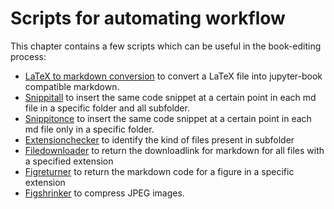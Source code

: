 # Scripts for automating workflow

This chapter contains a few scripts which can be useful in the book-editing process:
 - [LaTeX to markdown conversion](../external/latex-to-markdown-conversion/README.md) to convert a LaTeX file into jupyter-book compatible markdown.
 - [Snippitall](Snippitall) to insert the same code snippet at a certain point in each md file in a specific folder and all subfolder. 
 - [Snippitonce](Snippitonce) to insert the same code snippet at a certain point in each md file only in a specific folder. 
 - [Extensionchecker](extensionchecker) to identify the kind of files present in subfolder
 - [Filedownloader](filedownloader) to return the downloadlink for markdown for all files with a specified extension
 - [Figreturner](figreturner) to return the markdown code for a figure in a specific extension
 - [Figshrinker](../external/Useful_python_code/figshrinker.ipynb) to compress JPEG images.